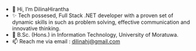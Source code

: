 - 👋 Hi, I’m DilinaHirantha
- ✨ Tech possesed, Full Stack .NET developer with a proven set of dynamic skills in such as problem solving, effective communication and innovative thinking.
- 🌱 B.Sc. (Hons.) in Information Technology, University of Moratuwa.
- 📫 Reach me via email : dilinahj@gmail.com
